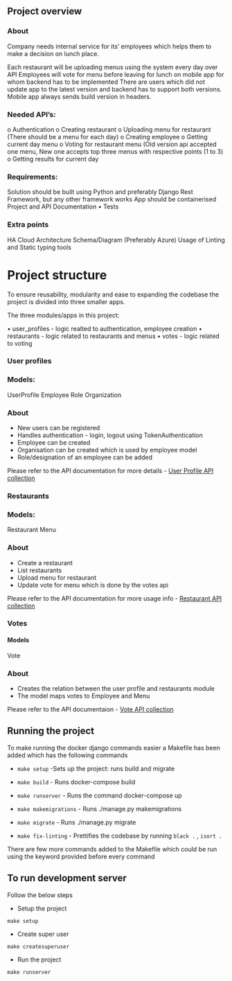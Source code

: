 ## Project overview

### About

Company needs internal service for its’ employees which helps them to make a decision
on lunch place. 

Each restaurant will be uploading menus using the system every day over API
Employees will vote for menu before leaving for lunch on mobile app for whom backend has to be implemented
There are users which did not update app to the latest version and backend has to support both versions.
Mobile app always sends build version in headers.

### Needed API’s:

o Authentication
o Creating restaurant
o Uploading menu for restaurant (There should be a menu for each day)
o Creating employee
o Getting current day menu
o Voting for restaurant menu (Old version api accepted one menu, New one accepts top three menus with respective points (1 to 3)
o Getting results for current day

### Requirements:

Solution should be built using Python and preferably Django Rest Framework, but any other framework works
App should be containerised
Project and API Documentation
• Tests

### Extra points
HA Cloud Architecture Schema/Diagram (Preferably Azure)
Usage of Linting and Static typing  tools

# Project structure

To ensure reusability, modularity and ease to expanding the codebase the project is divided into three smaller apps.

The three modules/apps in this project:

• user_profiles - logic realted to authentication, employee creation
• restaurants - logic related to restaurants and menus
•  votes - logic related to voting

### User profiles

### Models:

UserProfile
Employee
Role
Organization

### About

* New users can be registered 
* Handles authentication - login, logout using TokenAuthentication
* Employee can be created
* Organisation can be created which is used by employee model
* Role/designation of an employee can be added

Please refer to the API documentation for more details - [User Profile API collection](https://web.postman.co/workspace/8b70aae8-9083-4850-84da-03ed46ce1dc3/api/e2f08a5d-7234-4107-b611-92825c2f102f/documentation/4100828-2f17873e-4d7d-4756-b87c-03e02fe0b276?entity=&branch=&version=)

### Restaurants

### Models:

Restaurant
Menu

### About

* Create a restaurant 
* List restaurants
* Upload menu for restaurant
* Update vote for menu which is done by the votes api

Please refer to the API documentation for more usage info - [Restaurant API collection](https://web.postman.co/workspace/8b70aae8-9083-4850-84da-03ed46ce1dc3/api/e2f08a5d-7234-4107-b611-92825c2f102f/collection/4100828-822be501-90b8-460a-a243-6d2effd761c8)

### Votes

#### Models

Vote

### About

* Creates the relation between the user profile and restaurants module
* The model maps votes to Employee and Menu

Please refer to the API documentaion - [Vote API collection](https://web.postman.co/workspace/8b70aae8-9083-4850-84da-03ed46ce1dc3/api/e2f08a5d-7234-4107-b611-92825c2f102f/documentation/4100828-c95738f9-33e6-4fa3-ba37-50cdf069e985?entity=&branch=&version=)


## Running the project

To make running the docker django commands easier a Makefile has been added which has the following commands 

* `make setup` -Sets up the project: runs build and migrate

* `make build` - Runs docker-compose build

* `make runserver` - Runs the command docker-compose up

* `make makemigrations` - Runs ./manage.py makemigrations

* `make migrate` - Runs ./manage.py migrate  

* `make fix-linting` - Prettifies the codebase by running `black .` , `isort .`

There are few more commands added to the Makefile which could be run using the keyword provided before every command

## To run development server

Follow the below steps

* Setup the project

`make setup` 

* Create super user

`make createsuperuser`

* Run the project

`make runserver`

